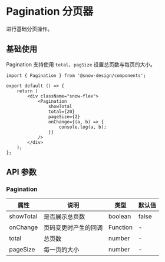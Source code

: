 # Pagination 分页器

进行基础分页操作。

## 基础使用

Pagination 支持使用 `total`、`pagSize` 设置总页数与每页的大小。

```tsx
import { Pagination } from '@snow-design/components';

export default () => {
    return (
        <div className="snow-flex">
            <Pagination
                showTotal
                total={20}
                pageSize={2}
                onChange={(a, b) => {
                    console.log(a, b);
                }}
            />
        </div>
    );
};
```

## API 参数

### Pagination

| 属性      | 说明                 | 类型     | 默认值 |
| --------- | -------------------- | -------- | ------ |
| showTotal | 是否展示总页数       | boolean  | false  |
| onChange  | 页码变更时产生的回调 | Function | -      |
| total     | 总页数               | number   | -      |
| pageSize  | 每一页的大小         | number   | -      |
